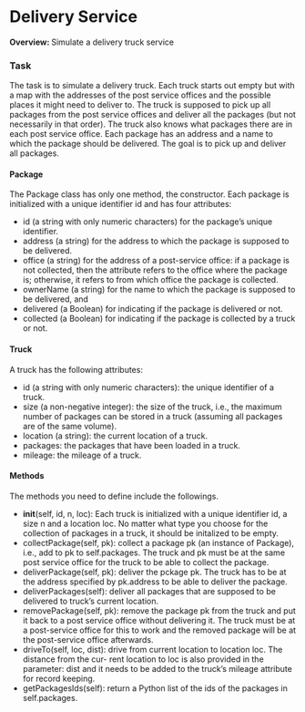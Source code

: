 # Delivery Service
<strong>Overview: </strong>Simulate a delivery truck service

### Task
The task is to simulate a delivery truck. Each truck starts out empty but with a map with the addresses of the post service offices and the possible places it might need to deliver to. 
The truck is supposed to pick up all packages from the post service offices and deliver all the packages (but not necessarily in that order). The truck also knows what packages there are in each post service office.
Each package has an address and a name to which the package should be delivered. The goal is to pick up and deliver all packages.

#### Package
The Package class has only one method, the constructor. Each package is initialized with a unique identifier id and has four attributes:
- id (a string with only numeric characters) for the package’s unique identifier.
- address (a string) for the address to which the package is supposed to be delivered.
- office (a string) for the address of a post-service office: if a package is not collected, then the
attribute refers to the office where the package is; otherwise, it refers to from which office the
package is collected.
- ownerName (a string) for the name to which the package is supposed to be delivered, and
- delivered (a Boolean) for indicating if the package is delivered or not.
- collected (a Boolean) for indicating if the package is collected by a truck or not.

#### Truck
A truck has the following attributes:
- id (a string with only numeric characters): the unique identifier of a truck.
- size (a non-negative integer): the size of the truck, i.e., the maximum number of packages can be
stored in a truck (assuming all packages are of the same volume).
- location (a string): the current location of a truck.
- packages: the packages that have been loaded in a truck.
- mileage: the mileage of a truck.

#### Methods
The methods you need to define include the followings.
- __init__(self, id, n, loc): Each truck is initialized with a unique identifier id, a size n and a location
loc. No matter what type you choose for the collection of packages in a truck, it should be initalized
to be empty.
- collectPackage(self, pk): collect a package pk (an instance of Package), i.e., add to pk to self.packages.
The truck and pk must be at the same post service office for the truck to be able to collect the
package.
- deliverPackage(self, pk): deliver the pckage pk.
The truck has to be at the address specified by pk.address to be able to deliver the package.
- deliverPackages(self): deliver all packages that are supposed to be delivered to truck’s current
location.
- removePackage(self, pk): remove the package pk from the truck and put it back to a post service office
without delivering it. The truck must be at a post-service office for this to work and the removed
package will be at the post-service office afterwards.
- driveTo(self, loc, dist): drive from current location to location loc. The distance from the cur-
rent location to loc is also provided in the parameter: dist and it needs to be added to the truck’s
mileage attribute for record keeping.
- getPackagesIds(self): return a Python list of the ids of the packages in self.packages.
